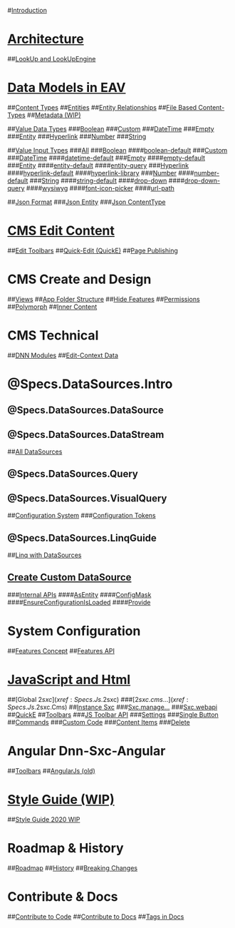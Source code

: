 #[Introduction](index.md)

# [Architecture](xref:Articles.Architecture)
##[LookUp and LookUpEngine](xref:Specs.LookUp.Intro)

# [Data Models in EAV](xref:Specs.Data.Intro)
##[Content Types](xref:Specs.Data.ContentTypes)
##[Entities](xref:Specs.Data.Entities)
##[Entity Relationships](xref:Specs.Data.Relationships)
##[File Based Content-Types](xref:Specs.Data.FileBasedContentTypes)
##[Metadata (WIP)](xref:Specs.Data.Metadata)

##[Value Data Types](xref:Specs.Data.Values.Overview)
###[Boolean](xref:Specs.Data.Values.Boolean)
###[Custom](xref:Specs.Data.Values.Custom)
###[DateTime](xref:Specs.Data.Values.DateTime) 
###[Empty](xref:Specs.Data.Values.Empty) 
###[Entity](xref:Specs.Data.Values.Entity)
###[Hyperlink](xref:Specs.Data.Values.Hyperlink)
###[Number](xref:Specs.Data.Values.Number)
###[String](xref:Specs.Data.Values.String)

##[Value Input Types](xref:Specs.Data.Inputs.Overview)
###[All](xref:Specs.Data.Inputs.All) 
###[Boolean](xref:Specs.Data.Inputs.Boolean) 
####[boolean-default](xref:Specs.Data.Inputs.Boolean-Default)
###[Custom](xref:Specs.Data.Inputs.Custom) 
###[DateTime](xref:Specs.Data.Inputs.DateTime) 
####[datetime-default](xref:Specs.Data.Inputs.DateTime-Default)
###[Empty](xref:Specs.Data.Inputs.Empty) 
####[empty-default](xref:Specs.Data.Inputs.Empty-Default)
###[Entity](xref:Specs.Data.Inputs.Entity) 
####[entity-default](xref:Specs.Data.Inputs.Entity-Default) 
####[entity-query](xref:Specs.Data.Inputs.Entity-Query)
###[Hyperlink](xref:Specs.Data.Inputs.Hyperlink) 
####[hyperlink-default](xref:Specs.Data.Inputs.Hyperlink-Default) 
####[hyperlink-library](xref:Specs.Data.Inputs.Hyperlink-Library) 
###[Number](xref:Specs.Data.Inputs.Number) 
####[number-default](xref:Specs.Data.Inputs.Number-Default)
###[String](xref:Specs.Data.Inputs.String) 
####[string-default](xref:Specs.Data.Inputs.String-Default)
####[drop-down](xref:Specs.Data.Inputs.String-Dropdown)
####[drop-down-query](xref:Specs.Data.Inputs.String-Dropdown-Query)
####[wysiwyg](xref:Specs.Data.Inputs.String-Wysiwyg)
####[font-icon-picker](xref:Specs.Data.Inputs.String-Font-Icon-Picker)
####[url-path](xref:Specs.Data.Inputs.String-Url-Path)

##[Json Format](xref:Specs.Data.Formats.JsonV1)
###[Json Entity](xref:Specs.Data.Formats.JsonV1-Entity)
###[Json ContentType](xref:Specs.Data.Formats.JsonV1-ContentType)


# [CMS Edit Content](xref:Specs.Cms.Edit)
##[Edit Toolbars](xref:Specs.Cms.Toolbars)
##[Quick-Edit (QuickE)](xref:Specs.Cms.QuickE)
##[Page Publishing](xref:Specs.Cms.PagePublishing)

# CMS Create and Design
##[Views](xref:Specs.Cms.Views)
##[App Folder Structure](xref:Specs.App.Folders)
##[Hide Features](xref:Concepts.HideAdvancedFeatures)
##[Permissions](xref:Concepts.Permissions)
##[Polymorph](xref:Specs.Cms.Polymorphism)
##[Inner Content](xref:Specs.Cms.InnerContent)

# CMS Technical
##[DNN Modules](xref:Specs.Cms.DnnModule)
##[Edit-Context Data](xref:Specs.Cms.EditContext)


# @Specs.DataSources.Intro
## @Specs.DataSources.DataSource
## @Specs.DataSources.DataStream
##[All DataSources](xref:Specs.DataSources.ListAll)
## @Specs.DataSources.Query
## @Specs.DataSources.VisualQuery
##[Configuration System](xref:Specs.DataSources.Configuration)
###[Configuration Tokens](xref:Specs.DataSources.ConfigurationTokens)

## @Specs.DataSources.LinqGuide
##[Linq with DataSources](xref:Specs.DataSources.Linq)

## [Create Custom DataSource](xref:Specs.DataSources.Custom)
###[Internal APIs](xref:Specs.DataSources.Api)
####[AsEntity](xref:Specs.DataSources.Api.AsEntity)
####[ConfigMask](xref:Specs.DataSources.Api.ConfigMask)
####[EnsureConfigurationIsLoaded](xref:Specs.DataSources.Api.EnsureConfigurationIsLoaded)
####[Provide](xref:Specs.DataSources.Api.Provide)

# System Configuration
##[Features Concept](xref:Specs.Features.Concept)
##[Features API](xref:Specs.Features.Api)

# [JavaScript and Html](xref:Specs.Js.Overview)
##[Global $2sxc](xref:Specs.Js.$2sxc)
###[$2sxc.cms...](xref:Specs.Js.$2sxc.Cms)
##[Instance Sxc](xref:Specs.Js.Sxc)
###[Sxc.manage...](xref:Specs.Js.Sxc.Manage)
###[Sxc.webapi](xref:Specs.Js.Sxc.WebApi)
##[QuickE](xref:Specs.Js.QuickE)
##[Toolbars](xref:Specs.Js.Toolbar.Intro)
###[JS Toolbar API](xref:Specs.Js.Toolbar.Js)
###[Settings](xref:Specs.Js.Toolbar.Settings)
###[Single Button](xref:Specs.Js.Toolbar.Buttons)
##[Commands](xref:Specs.Js.Commands)
###[Custom Code](xref:Specs.Js.Commands.Code)
###[Content Items](xref:Specs.Js.Commands.ContentItems)
###[Delete](xref:Specs.Js.Commands.Delete)

# Angular Dnn-Sxc-Angular
##[Toolbars](xref:Specs.Angular.Toolbars)
##[AngularJs (old)](xref:Specs.AngularJs)

# [Style Guide (WIP)](xref:Specs.StyleGuide)
##[Style Guide 2020 WIP](xref:Specs.StyleGuide2020)

# Roadmap & History
##[Roadmap](xref:Specs.Roadmap.Roadmap)
##[History](xref:Specs.Roadmap.History)
##[Breaking Changes](xref:Specs.Roadmap.BreakingChanges)

# Contribute & Docs
##[Contribute to Code](xref:Specs.Contribute)
##[Contribute to Docs](xref:Specs.DocsContribute)
##[Tags in Docs](xref:Specs.DocsTags)

